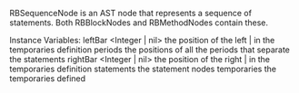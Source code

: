 RBSequenceNode is an AST node that represents a sequence of statements. Both RBBlockNodes and RBMethodNodes contain these.Instance Variables:	leftBar	<Integer | nil>	the position of the left | in the temporaries definition	periods	<SequenceableCollection of: Integer>	the positions of all the periods that separate the statements	rightBar	<Integer | nil>	the position of the right | in the temporaries definition	statements	<SequenceableCollection of: RBStatementNode>	the statement nodes	temporaries	<SequenceableCollection of: RBVariableNode>	the temporaries defined